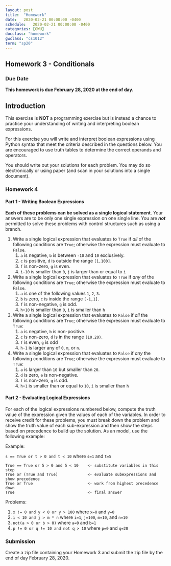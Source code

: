 ```yaml
---
layout: post
title:  "Homework"
date:   2020-02-21 00:00:00 -0400
schedule:   2020-02-21 00:00:00 -0400
categories: [GWU]
docclass: "homework"
gwclass: "cs1012"
term: "sp20"
---
```

<head>
  <link href="/css/syntax.css" rel="stylesheet">
</head>

## Homework 3 - Conditionals

### Due Date
**This homework is due February 28, 2020 at the end of day.**

## Introduction
This exercise is **NOT** a programming exercise but is instead a chance to practice your understanding of writing and interpreting boolean expressions.  

For this exercise you will write and interpret boolean expressions using Python syntax that meet the criteria described in the questions below.  You are encouraged to use truth tables to determine the correct operands and operators.

You should write out your solutions for each problem.  You may do so electronically or using paper (and scan in your solutions into a single document).

### Homework 4

#### Part 1 - Writing Boolean Expressions

**Each of these problems can be solved as a single logical statement**.  Your answers are to be only one single expression on one single line.  You are _**not**_ permitted to solve these problems with control structures such as using a branch.

1. Write a single logical expression that evaluates to ```True``` if *all* of the following conditions are ```True```; otherwise the expression must evaluate to ```False```.
    1. ```a``` is negative, ```b``` is between ```-10``` and ```10``` exclusively.
    2. ```c``` is positive, ```d``` is outside the range ```[1,100]```.
    3. ```f``` is non-zero, ```g``` is even.
    4. ```i-10``` is smaller than ```0```, ```j``` is larger than or equal to ```i```
2. Write a single logical expression that evaluates to ```True``` if *any* of the following conditions are ```True```; otherwise the expression must evaluate to ```False```.
    1. ```a``` is one of the following values ```1```, ```2```, ```3```.
    2. ```b``` is zero, ```c``` is inside the range ```[-1,1]```.
    3. ```f``` is non-negative, ```g``` is odd.
    4. ```h+10``` is smaller than ```0```, ```i``` is smaller than ```h```
3. Write a single logical expression that evaluates to ```False``` if *all* the following conditions are ```True```; otherwise the expression must evaluate to ```True```:
    1. ```a``` is negative, ```b``` is non-positive.
    2. ```c``` is non-zero, ```d``` is in the range ```(10,20)```.
    3. ```f``` is even, ```g``` is odd
    4. ```h-1``` is  larger any of ```0```, ```m```, or ```n```.
4. Write a single logical expression that evaluates to ```False``` if *any* the following conditions are ```True```; otherwise the expression must evaluate to ```True```:
    1. ```a``` is larger than ```10``` but smaller than ```20```.
    2. ```d``` is zero, ```e``` is non-negative.
    3. ```f``` is non-zero, ```g``` is odd.
    4. ```h+1``` is smaller than or equal to ```10```, ```i``` is smaller than ```h```

#### Part 2 - Evaluating Logical Expressions

For each of the logical expressions numbered below, compute the truth value of the expression given the values of each of the variables.  In order to receive credit for these problems, you must break down the problem and show the truth value of each sub-expression and then show the steps based on precedence to build up the solution.  As an model, use the following example:

Example:

```s == True or t > 0 and t < 10``` where ```s=1``` and ```t=5```

```
True == True or 5 > 0 and 5 < 10    <- substitute variables in this step
True or (True and True)             <- evaluate subexpressions and show precedence  
True or True                        <- work from highest precedence down
True                                <- final answer
```

Problems:

1. ```x != 0 and y < 0 or y > 100``` where ```x=0``` and ```y=0```
2. ```i < 10 and j > m * n``` where ```i=1```, ```j=100```, ```m=10```, and ```n=10```
3. ```not(a > 0 or b > 0)``` where ```a=0``` and ```b=1```
4. ```p != 0 or q != 10 and not q > 10``` where ```p=0``` and ```q=20```

### Submission

Create a zip file containing your Homework 3 and submit the zip file by the end of day February 28, 2020.
